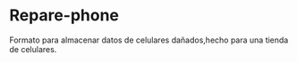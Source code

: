 # Repare-phone
Formato para almacenar datos de celulares dañados,hecho para una tienda de celulares.
